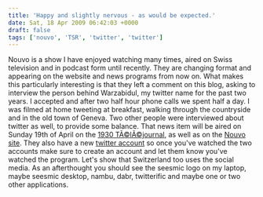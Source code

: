 ```yaml
---
title: 'Happy and slightly nervous - as would be expected.'
date: Sat, 18 Apr 2009 06:42:03 +0000
draft: false
tags: ['nouvo', 'TSR', 'twitter', 'twitter']
---
```


Nouvo is a show I have enjoyed watching many times, aired on Swiss television and in podcast form until recently. They are changing format and appearing on the website and news programs from now on. What makes this particularly interesting is that they left a comment on this blog, asking to interview the person behind Warzabidul, my twitter name for the past two years. I accepted and after two half hour phone calls we spent half a day. I was filmed at home tweeting at breakfast, walking through the countryside and in the old town of Geneva. Two other people were interviewed about twitter as well, to provide some balance. That news item will be aired on Sunday 19th of April on the [1930 TÃ©lÃ©journal](http://www.tsr.ch/tsr/index.html?siteSect=200000&wysistatpr=tsrinfo.ch), as well as on the [Nouvo site](http://www.nouvo.ch/home). They also have a new [twitter account](http://twitter.com/nouvo) so once you've watched the two accounts make sure to create an account and let them know you've watched the program. Let's show that Switzerland too uses the social media. As an afterthought you should see the seesmic logo on my laptop, maybe seesmic desktop, nambu, dabr, twitterific and maybe one or two other applications.